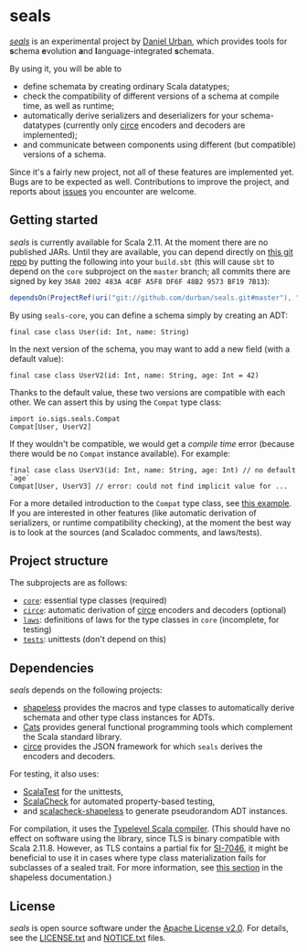<!--

   Copyright 2016 Daniel Urban

   Licensed under the Apache License, Version 2.0 (the "License");
   you may not use this file except in compliance with the License.
   You may obtain a copy of the License at

       http://www.apache.org/licenses/LICENSE-2.0

   Unless required by applicable law or agreed to in writing, software
   distributed under the License is distributed on an "AS IS" BASIS,
   WITHOUT WARRANTIES OR CONDITIONS OF ANY KIND, either express or implied.
   See the License for the specific language governing permissions and
   limitations under the License.

--->

# seals

[*seals*](https://github.com/durban/seals) is an experimental project
by [Daniel Urban](https://github.com/durban), which provides tools for
**s**chema **e**volution **a**nd **l**anguage-integrated **s**chemata.

By using it, you will be able to

- define schemata by creating ordinary Scala datatypes;
- check the compatibility of different versions of a schema
  at compile time, as well as runtime;
- automatically derive serializers and deserializers for your
  schema-datatypes (currently only [circe] encoders and decoders
  are implemented);
- and communicate between components using different (but compatible)
  versions of a schema.

Since it's a fairly new project, not all of these features are
implemented yet. Bugs are to be expected as well. Contributions
to improve the project, and reports about
[issues](https://github.com/durban/seals/issues) you encounter
are welcome.

[//]: # (TODO: link to CONTRIBUTION.md)

## Getting started

*seals* is currently available for Scala 2.11. At the moment there are
no published JARs. Until they are available, you can depend directly on
[this git repo](https://github.com/durban/seals.git) by putting the
following into your `build.sbt` (this will cause `sbt` to depend on
the `core` subproject on the `master` branch; all commits there are
signed by key `36A8 2002 483A 4CBF A5F8 DF6F 48B2 9573 BF19 7B13`):

```scala
dependsOn(ProjectRef(uri("git://github.com/durban/seals.git#master"), "core"))
```

By using `seals-core`, you can define a schema simply by creating an ADT:

```tut:silent
final case class User(id: Int, name: String)
```

In the next version of the schema, you may want to add a new field
(with a default value):

```tut:silent
final case class UserV2(id: Int, name: String, age: Int = 42)
```

Thanks to the default value, these two versions are compatible with
each other. We can assert this by using the `Compat` type class:

```tut
import io.sigs.seals.Compat
Compat[User, UserV2]
```

If they wouldn't be compatible, we would get a *compile time* error
(because there would be no `Compat` instance available). For example:

```tut:fail
final case class UserV3(id: Int, name: String, age: Int) // no default `age`
Compat[User, UserV3] // error: could not find implicit value for ...
```

For a more detailed introduction to the `Compat` type class,
see [this example](core/src/main/tut/Compat.md). If you are
interested in other features (like automatic derivation of
serializers, or runtime compatibility checking), at the moment
the best way is to look at the sources (and Scaladoc comments,
and laws/tests).

## Project structure

The subprojects are as follows:

- [`core`](core): essential type classes (required)
- [`circe`](circe): automatic derivation of [circe]
  encoders and decoders (optional)
- [`laws`](laws): definitions of laws for the type classes in `core` (incomplete, for testing)
- [`tests`](tests): unittests (don't depend on this)

## Dependencies

*seals* depends on the following projects:

- [shapeless](https://github.com/milessabin/shapeless) provides
  the macros and type classes to automatically derive schemata
  and other type class instances for ADTs.
- [Cats](https://github.com/typelevel/cats) provides general
  functional programming tools which complement the Scala standard library.
- [circe] provides the JSON framework for which `seals` derives the encoders and decoders.

For testing, it also uses:

- [ScalaTest](https://github.com/scalatest/scalatest) for the unittests,
- [ScalaCheck](https://github.com/rickynils/scalacheck) for automated
  property-based testing,
- and [scalacheck-shapeless](https://github.com/alexarchambault/scalacheck-shapeless)
  to generate pseudorandom ADT instances.

For compilation, it uses the [Typelevel Scala compiler](https://github.com/typelevel/scala).
(This should have no effect on software using the library, since TLS is binary compatible with
Scala 2.11.8. However, as TLS contains a partial fix for
[SI-7046](https://issues.scala-lang.org/browse/SI-7046), it might be beneficial to use it
in cases where type class materialization fails for subclasses of a sealed trait. For more
information, see [this section](https://github.com/milessabin/shapeless#shapeless-and-typelevel-scala)
in the shapeless documentation.)

## License

*seals* is open source software under the [Apache License v2.0](https://www.apache.org/licenses/LICENSE-2.0).
For details, see the [LICENSE.txt](LICENSE.txt) and [NOTICE.txt](NOTICE.txt) files.

[circe]: https://github.com/travisbrown/circe
